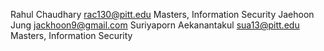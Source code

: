 Rahul Chaudhary			rac130@pitt.edu			Masters, Information Security
Jaehoon Jung			jackhoon9@gmail.com
Suriyaporn Aekanantakul sua13@pitt.edu			Masters, Information Security